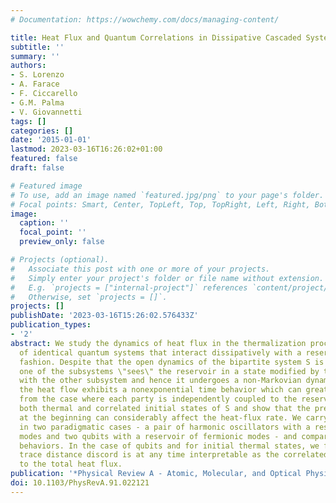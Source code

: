 ```yaml
---
# Documentation: https://wowchemy.com/docs/managing-content/

title: Heat Flux and Quantum Correlations in Dissipative Cascaded Systems
subtitle: ''
summary: ''
authors:
- S. Lorenzo
- A. Farace
- F. Ciccarello
- G.M. Palma
- V. Giovannetti
tags: []
categories: []
date: '2015-01-01'
lastmod: 2023-03-16T16:26:02+01:00
featured: false
draft: false

# Featured image
# To use, add an image named `featured.jpg/png` to your page's folder.
# Focal points: Smart, Center, TopLeft, Top, TopRight, Left, Right, BottomLeft, Bottom, BottomRight.
image:
  caption: ''
  focal_point: ''
  preview_only: false

# Projects (optional).
#   Associate this post with one or more of your projects.
#   Simply enter your project's folder or file name without extension.
#   E.g. `projects = ["internal-project"]` references `content/project/deep-learning/index.md`.
#   Otherwise, set `projects = []`.
projects: []
publishDate: '2023-03-16T15:26:02.576433Z'
publication_types:
- '2'
abstract: We study the dynamics of heat flux in the thermalization process of a pair
  of identical quantum systems that interact dissipatively with a reservoir in a cascaded
  fashion. Despite that the open dynamics of the bipartite system S is globally Lindbladian,
  one of the subsystems \"sees\" the reservoir in a state modified by the interaction
  with the other subsystem and hence it undergoes a non-Markovian dynamics. As a consequence,
  the heat flow exhibits a nonexponential time behavior which can greatly deviate
  from the case where each party is independently coupled to the reservoir. We investigate
  both thermal and correlated initial states of S and show that the presence of correlations
  at the beginning can considerably affect the heat-flux rate. We carry out our study
  in two paradigmatic cases - a pair of harmonic oscillators with a reservoir of bosonic
  modes and two qubits with a reservoir of fermionic modes - and compare the corresponding
  behaviors. In the case of qubits and for initial thermal states, we find that the
  trace distance discord is at any time interpretable as the correlated contribution
  to the total heat flux.
publication: '*Physical Review A - Atomic, Molecular, and Optical Physics*'
doi: 10.1103/PhysRevA.91.022121
---
```

